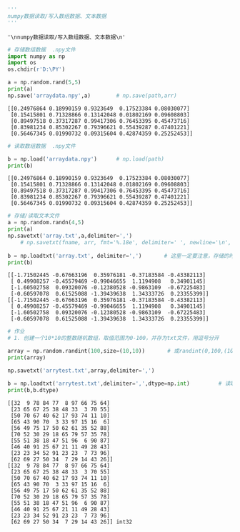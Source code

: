 ```python
'''
numpy数据读取/写入数组数据、文本数据
'''
```




    '\nnumpy数据读取/写入数组数据、文本数据\n'




```python
# 存储数组数据  .npy文件
import numpy as np
import os
os.chdir(r'D:\PY')

a = np.random.rand(5,5)
print(a)
np.save('arraydata.npy',a)        # np.save(path,arr)
```

    [[0.24976864 0.18990159 0.9323649  0.17523384 0.08030077]
     [0.15415801 0.71328866 0.13142048 0.01802169 0.09608803]
     [0.89497518 0.37317287 0.99417306 0.76453395 0.45473716]
     [0.83981234 0.85302267 0.79396621 0.55439287 0.47401221]
     [0.56467345 0.01990732 0.09315604 0.42874359 0.25252453]]
    


```python
# 读取数组数据  .npy文件

b = np.load('arraydata.npy')      # np.load(path)
print(b)

```

    [[0.24976864 0.18990159 0.9323649  0.17523384 0.08030077]
     [0.15415801 0.71328866 0.13142048 0.01802169 0.09608803]
     [0.89497518 0.37317287 0.99417306 0.76453395 0.45473716]
     [0.83981234 0.85302267 0.79396621 0.55439287 0.47401221]
     [0.56467345 0.01990732 0.09315604 0.42874359 0.25252453]]
    


```python
# 存储/读取文本文件
a = np.random.randn(4,5)
print(a)
np.savetxt('array.txt',a,delimiter=',')
    # np.savetxt(fname, arr, fmt='%.18e', delimiter=' ', newline='\n', header='', footer='', comments='# ')：存储为文本txt文件
    
b = np.loadtxt('array.txt', delimiter=',')       # 这里一定要注意，存储的时候有什么设置，读取的时候也要设置
print(b)
```

    [[-1.71502445 -0.67663196  0.35976181 -0.37183584 -0.43382113]
     [ 0.49908257 -0.45579469 -0.99046655  1.1194908   0.34901145]
     [-1.60502758  0.09320076 -0.12380528 -0.9863109  -0.67225483]
     [-0.60597078  0.61525088 -1.39439638  1.34333726  0.23355399]]
    [[-1.71502445 -0.67663196  0.35976181 -0.37183584 -0.43382113]
     [ 0.49908257 -0.45579469 -0.99046655  1.1194908   0.34901145]
     [-1.60502758  0.09320076 -0.12380528 -0.9863109  -0.67225483]
     [-0.60597078  0.61525088 -1.39439638  1.34333726  0.23355399]]
    


```python
# 作业
# 1. 创建一个10*10的整数随机数组，取值范围为0-100，并存为txt文件，用逗号分开	

array = np.random.randint(100,size=(10,10))       # 或randint(0,100,(10,10))
print(array)

np.savetxt('arrytest.txt',array,delimiter=',')

b = np.loadtxt('arrytest.txt',delimiter=',',dtype=np.int)         # 读取时，如果不设置dtype，默认会是浮点型
print(b,b.dtype)
```

    [[32  9 78 84 77  8 97 66 75 64]
     [23 65 67 25 38 48 33  3 70 55]
     [50 70 67 40 62 17 93 74 11 10]
     [65 43 90 70  3 33 97 15 16  6]
     [56 49 75 17 50 62 61 35 52 88]
     [70 52 30 29 18 65 79 57 35 78]
     [55 51 38 18 47 51 96  6 90 87]
     [46 40 91 25 67 21 11 49 28 43]
     [23 23 34 52 91 23 23  7 73 96]
     [62 69 27 50 34  7 29 14 43 26]]
    [[32  9 78 84 77  8 97 66 75 64]
     [23 65 67 25 38 48 33  3 70 55]
     [50 70 67 40 62 17 93 74 11 10]
     [65 43 90 70  3 33 97 15 16  6]
     [56 49 75 17 50 62 61 35 52 88]
     [70 52 30 29 18 65 79 57 35 78]
     [55 51 38 18 47 51 96  6 90 87]
     [46 40 91 25 67 21 11 49 28 43]
     [23 23 34 52 91 23 23  7 73 96]
     [62 69 27 50 34  7 29 14 43 26]] int32
    
